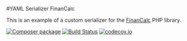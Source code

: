 #YAML Serializer FinanCalc

This is an example of a custom serializer for the [FinanCalc](https://github.com/uruba/FinanCalc) PHP library.

[![Composer package](https://img.shields.io/packagist/v/uruba/financalc-yamlserializer.svg)](https://packagist.org/packages/uruba/financalc-yamlserializer)
[![Build Status](https://travis-ci.org/uruba/FinanCalc-YAMLSerializer.svg?branch=master)](https://travis-ci.org/uruba/FinanCalc-YAMLSerializer)
[![codecov.io](http://codecov.io/github/uruba/FinanCalc-YAMLSerializer/coverage.svg?branch=master)](http://codecov.io/github/uruba/FinanCalc-YAMLSerializer?branch=master)

